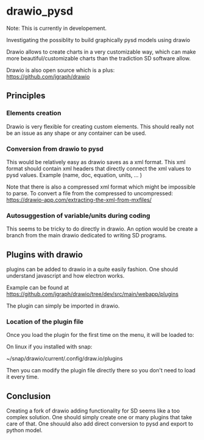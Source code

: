 # drawio_pysd

Note: This is currently in developement.

Investigating the possiblity to build graphically pysd models using drawio

Drawio allows to create charts in a very customizable way, which can make
more beautiful/customizable charts than the tradiction SD software allow.

Drawio is also open source which is a plus: https://github.com/jgraph/drawio 

## Principles

### Elements creation

Drawio is very flexible for creating custom elements. 
This should really not be an issue as any shape or any container can be used.


### Conversion from drawio to pysd

This would be relatively easy as drawio saves as a xml format. 
This xml format should contain xml headers that directly connect 
the xml values to pysd values. Example (name, doc, equation, units, ... )

Note that there is also a compressed xml format which might be impossible to parse.
To convert a file from the compressed to uncompressed: https://drawio-app.com/extracting-the-xml-from-mxfiles/

### Autosuggestion of variable/units during coding

This seems to be tricky to do directly in drawio. An option 
would be create a branch from the main drawio dedicated to writing 
SD programs. 

## Plugins with drawio

plugins can be added to drawio in a quite easily fashion.
One should understand javascript and how electron works.

Example can be found at https://github.com/jgraph/drawio/tree/dev/src/main/webapp/plugins 

The plugin can simply be imported in drawio.

### Location of the plugin file

Once you load the plugin for the first time on the menu, it will be loaded to:

On linux if you installed with snap: 

~/snap/drawio/current/.config/draw.io/plugins

Then you can modify the plugin file directly there so you don't need to load it every time. 

## Conclusion

Creating a fork of drawio adding functionality for SD seems like a too complex solution.
One should simply create one or many plugins that take care of that.
One shouuld also add direct conversion to pysd and export to python model.
